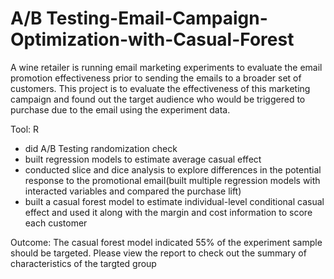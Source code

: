 # A/B Testing-Email-Campaign-Optimization-with-Casual-Forest
A wine retailer is running email marketing experiments to evaluate the email promotion effectiveness prior to sending the emails to a broader set of customers. 
This project is to evaluate the effectiveness of this marketing campaign and found out the target audience who would be triggered to purchase due to 
the email using the experiment data.  <br>

Tool: R  <br>

* did A/B Testing randomization check 
* built regression models to estimate average casual effect
* conducted slice and dice analysis to explore differences in the potential response to the promotional email(built multiple regression models with interacted variables and compared the purchase lift)
* built a casual forest model to estimate individual-level conditional casual effect and used it along with the margin and cost information to score each customer 

Outcome: The casual forest model indicated 55% of the experiment sample should be targeted. Please view the report to check out the summary of characteristics of the targted group 
 

